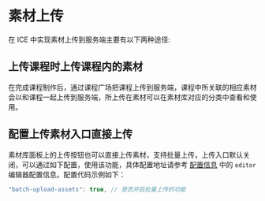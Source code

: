 # 素材上传

在 ICE 中实现素材上传到服务端主要有以下两种途径:

## 上传课程时上传课程内的素材

在完成课程制作后，通过课程广场把课程上传到服务端，课程中所关联的相应素材会以和课程一起上传到服务端，所上传在素材可以在素材库对应的分类中查看和使用。

## 配置上传素材入口直接上传

素材库面板上的上传按钮也可以直接上传素材，支持批量上传，上传入口默认关闭，可以通过如下配置，使用该功能，具体配置地址请参考 [配置信息](../index.md) 中的 `editor` 编辑器配置信息。配置代码示例如下：

```js
"batch-upload-assets": true, // 是否开启批量上传的功能
```
